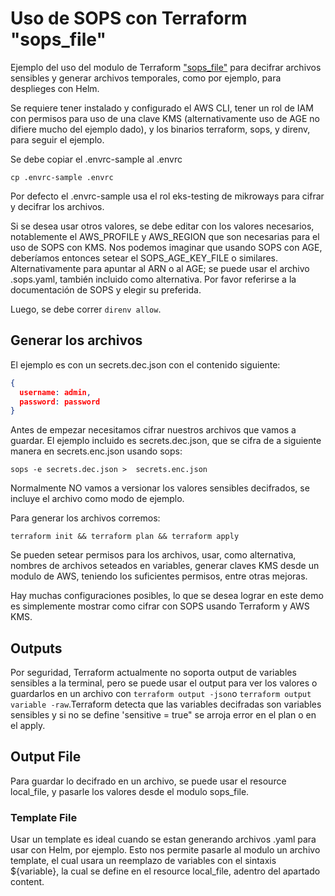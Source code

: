 # Uso de SOPS con Terraform "sops_file"

Ejemplo del uso del modulo de Terraform
["sops_file"](https://registry.terraform.io/providers/carlpett/sops/latest/docs/data-sources/file) para decifrar archivos sensibles y generar archivos temporales, como por ejemplo, para desplieges con Helm. 

Se requiere tener instalado y configurado el AWS CLI, tener un rol de IAM con permisos para uso de una clave KMS (alternativamente uso de AGE no difiere mucho del ejemplo dado), y los binarios terraform, sops, y direnv, para seguir el ejemplo. 

Se debe copiar el .envrc-sample al .envrc 
```
cp .envrc-sample .envrc 
```
Por defecto el .envrc-sample usa el rol eks-testing de mikroways para cifrar y
decifrar los archivos. 

Si se desea usar otros valores, se debe editar con los valores necesarios, notablemente el AWS_PROFILE y
AWS_REGION que son necesarias para el uso de SOPS con KMS. Nos podemos imaginar que
usando SOPS con AGE, deberíamos entonces setear el SOPS_AGE_KEY_FILE o
similares. Alternativamente para apuntar al ARN o al AGE; se puede usar el
archivo .sops.yaml, también incluido como alternativa. Por favor referirse a la
documentación de SOPS y elegir su preferida.

Luego, se debe correr `direnv allow`.

## Generar los archivos

El ejemplo es con un secrets.dec.json con el contenido siguiente: 

```json
{
  username: admin,
  password: password
}
```
Antes de empezar necesitamos cifrar nuestros archivos que vamos a guardar. El ejemplo incluido
es secrets.dec.json, que se cifra de a siguiente manera en secrets.enc.json usando sops:
```
sops -e secrets.dec.json >  secrets.enc.json
```
Normalmente NO vamos a versionar los valores sensibles decifrados, se incluye 
el archivo como modo de ejemplo.

Para generar los archivos corremos:

```
terraform init && terraform plan && terraform apply
```

Se pueden setear permisos para los archivos, usar, como alternativa, nombres de archivos seteados en
variables, generar claves KMS desde un modulo de AWS, teniendo los
suficientes permisos, entre otras mejoras. 

Hay muchas configuraciones posibles, lo que se desea 
lograr en este demo es simplemente mostrar como cifrar con SOPS usando
Terraform y AWS KMS.


## Outputs 

Por seguridad, Terraform actualmente no soporta output de variables sensibles a la terminal, pero se puede usar el
output para ver los valores o guardarlos en un archivo con `terraform output -json`o `terraform output variable -raw`.Terraform detecta que las variables decifradas son variables sensibles y si no se define 'sensitive = true" se arroja error en el plan o en el apply.

## Output File 

Para guardar lo decifrado en un archivo, se puede usar el resource local_file, y
pasarle los valores desde el modulo sops_file. 

### Template File

Usar un template es ideal cuando se estan generando archivos .yaml para usar con
Helm, por ejemplo. Esto nos permite pasarle al modulo un archivo template, el
cual usara un reemplazo de variables con el sintaxis ${variable}, la cual se
define en el resource local_file, adentro del apartado content. 

